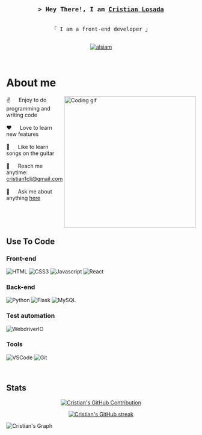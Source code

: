 <h3 align="center">
        <samp>&gt; Hey There!, I am
                <b><a target="_blank" href="">Cristian Losada</a></b>
        </samp>
</h3>


<p align="center"> 
  <samp>
    <br>
    「 I am a front-end developer 」
    <br>
    <br>
  </samp>
</p>

<p align="center">
 <a href="https://www.linkedin.com/in/cristian-losada/" target="_blank">
  <img src="https://img.shields.io/badge/LinkedIn-0077B5?style=for-the-badge&logo=linkedin&logoColor=white" alt="alsiam"/>
 </a>
</p>
<br />

 # About me
 
<p>
 <img align="right" width="350" src="/assets/programmer.gif" alt="Coding gif" />
  
 ✌️ &emsp; Enjoy to do programming and writing code <br/><br/>
 ❤️ &emsp; Love to  learn new features<br/><br/>
 🎸 &emsp; Like to learn songs on the guitar<br/><br/>
 📧 &emsp; Reach me anytime: cristian1clj@gmail.com<br/><br/>
 💬 &emsp; Ask me about anything [here](https://github.com/cristian1clj/cristian1clj/issues)

</p>

<br/>
<br/>
<br/>

## Use To Code

### Front-end

![HTML](https://img.shields.io/badge/html-e34f26?style=for-the-badge&labelColor=black&logo=html5&logoColor=e34f26)
![CSS3](https://img.shields.io/badge/css-1572b6?style=for-the-badge&labelColor=black&logo=css3&logoColor=1572b6)
![Javascript](https://img.shields.io/badge/Javascript-F0DB4F?style=for-the-badge&labelColor=black&logo=javascript&logoColor=F0DB4F)
![React](https://img.shields.io/badge/-React-61DBFB?style=for-the-badge&labelColor=black&logo=react&logoColor=61DBFB)

### Back-end

![Python](https://img.shields.io/badge/Python-3776ab?style=for-the-badge&labelColor=black&logo=python&logoColor=3776ab)
![Flask](https://img.shields.io/badge/Flask-6bc0cd?style=for-the-badge&labelColor=black&logo=flask&logoColor=6bc0cd)
![MySQL](https://img.shields.io/badge/Mysql-00537f?style=for-the-badge&labelColor=black&logo=mysql&logoColor=00537f)

### Test automation

![WebdriverIO](https://img.shields.io/badge/webdriverio-ea5906?style=for-the-badge&labelColor=black&logo=webdriverio&logoColor=ea5906)

### Tools

![VSCode](https://img.shields.io/badge/Visual_Studio-0078d7?style=for-the-badge&logo=visual%20studio&logoColor=white)
![Git](https://img.shields.io/badge/Git-F05032?style=for-the-badge&logo=git&logoColor=white)

<br/>

## Stats

<p align="center">
  <a href="https://github.com/cristian1clj">
    <img src="https://github-profile-summary-cards.vercel.app/api/cards/profile-details?username=cristian1clj&theme=radical" alt="Cristian's GitHub Contribution"/>
  </a>
</p>

<p align="center">
  <a href="https://github.com/cristian1clj">
    <img src="https://github-readme-streak-stats.herokuapp.com/?user=cristian1clj&theme=radical&border=7F3FBF&background=0D1117" alt="Cristian's GitHub streak"/>
  </a>
<!--   <a href="https://github.com/cristian1clj"><img alt="Cristian's Top Languages" src="https://denvercoder1-github-readme-stats.vercel.app/api/top-langs/?username=cristian1clj&langs_count=5&layout=compact&theme=react&border_color=7F3FBF&bg_color=0D1117&title_color=F85D7F&icon_color=F8D866" height="192px" width="49.5%"/></a> -->
</p>


![Cristian's Graph](https://github-readme-activity-graph.vercel.app/graph?username=cristian1clj&custom_title=Cristian's%20GitHub%20Activity%20Graph&bg_color=0D1117&color=7F3FBF&line=7F3FBF&point=7F3FBF&area_color=FFFFFF&title_color=FFFFFF&area=true)
